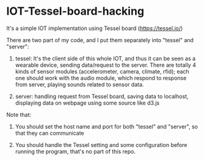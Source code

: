 # IOT-Tessel-board-hacking
It's a simple IOT implementation using Tessel board (https://tessel.io/)

There are two part of my code, and I put them separately into "tessel" and "server":

1. tessel: It's the client side of this whole IOT, and thus it can be seen as a wearable device, sending data/request to the server. There are totally 4 kinds of sensor modules (accelerometer, camera, climate, rfid); each one should work with the audio module, which respond to response from server, playing sounds related to sensor data.

2. server: handling request from Tessel board, saving data to localhost, displaying data on webpage using some source like d3.js


Note that:

1. You should set the host name and port for both "tessel" and "server", so that they can communicate

2. You should handle the Tessel setting and some configuration before running the program, that's no part of this repo.
